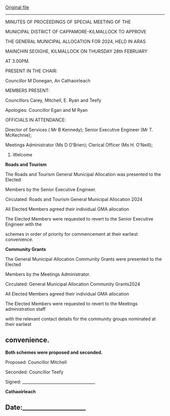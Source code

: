[Original file](https://www.limerick.ie/sites/default/files/media/documents/2024-03/04-minutes-special-meeting-of-the-municipal-district-of-cappamore-kilmallock-28th-february-2024.pdf)

---
MINUTES OF PROCEEDINGS OF SPECIAL MEETING OF THE

MUNICIPAL DISTRICT OF CAPPAMORE-KILMALLOCK TO APPROVE

THE GENERAL MUNICIPAL ALLOCATION FOR 2024, HELD IN ARAS

MAINCHIN SEOIGHE, KILMALLOCK ON THURSDAY 28th FEBRUARY

AT 3.00PM.

PRESENT IN THE CHAIR:

Councillor M Donegan, An Cathaoirleach

MEMBERS PRESENT:

Councillors Carey, Mitchell, E. Ryan and Teefy

Apologies: Councillor Egan and M Ryan

OFFICIALS IN ATTENDANCE:

Director of Services ( Mr B Kennedy); Senior Executive Engineer (Mr T. McKechnie);

Meetings Administrator (Ms D O’Brien); Clerical Officer (Ms H. O’Neill);

1. Welcome

**Roads and Tourism**

The Roads and Tourism General Municipal Allocation was presented to the Elected

Members by the Senior Executive Engineer.

Circulated: Roads and Tourism General Municipal Allocation 2024

All Elected Members agreed their individual GMA allocation

The Elected Members were requested to revert to the Senior Executive Engineer with the

schemes in order of priority for commencement at their earliest convenience.

**Community Grants**

The General Municipal Allocation Community Grants were presented to the Elected

Members by the Meetings Administrator.

Circulated: General Municipal Allocation Community Grants2024

All Elected Members agreed their individual GMA allocation

The Elected Members were requested to revert to the Meetings administration staff

with the relevant contact details for the community groups nominated at their earliest

convenience.
---
**Both schemes were proposed and seconded.**

Proposed: Councillor Mitchell

Seconded: Councillor Teefy

Signed: \_\_\_\_\_\_\_\_\_\_\_\_\_\_\_\_\_\_\_\_\_\_\_\_\_\_\_\_\_\_\_\_\_\_\_\_

**Cathaoirleach**

Date:\_\_\_\_\_\_\_\_\_\_\_\_\_\_\_\_\_\_\_\_
---
